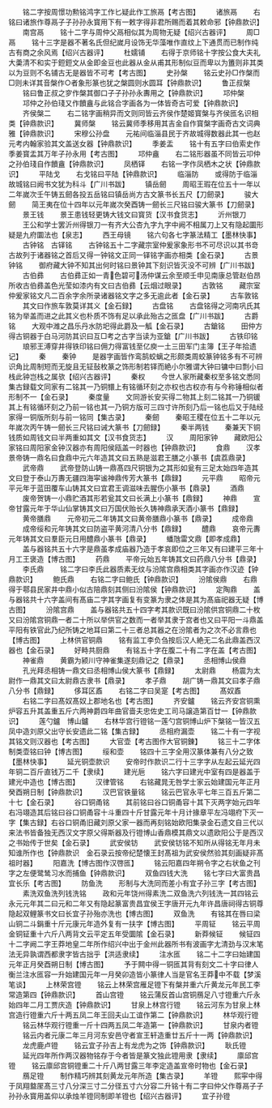 <!-- { "loadSidebar": true } -->
　　铭二字按周憬功勲铭鸿字工作匕疑此作工旅鬲【考古图】
　　诸旅鬲
　　右铭曰诸旅作尊鬲子子孙孙永寳用下有一敕字得非君所赐而着其敕命邪【钟鼎款识】
　　南宫鬲
　　铭十二字与周仲父鬲相似其为周物无疑【绍兴古器评】
　　周□鬲
　　铭十三字是器不著名氏但纪嵗月设饰无华藻唯作直纹上下通贯而已制作纯古有商之余风焉【绍兴古器评】
　　杜嬬铺
　　右得于京师铭十字按公食大夫礼大羮清不和实于鋀鋀文从金即金豆也此器从金从甫其形制似豆而卑以为簠则非其类以为豆则不名铺古无是器皆不可考【考古图】
　　史孙槃
　　铭云史孙□作槃而□则未详其音槃作○者象形篆也犹之槃圆则水圆耳【钟鼎款识】
　　鲁正叔槃
　　铭曰鲁正叔之穸作槃其御口子子孙孙永夀用之【钟鼎款识】
　　邛仲槃
　　邛仲之孙伯琖又作饙盦与此铭合字画各为一体皆奇古可爱【钟鼎款识】
　　齐侯槃二
　　右二铭字画稍异而文则同皆云齐侯作楚姬寳槃与齐侯匜名识相类【钟鼎款识】
　　冀师槃
　　铭云冀师季移用其吉金自作寳槃字画奇古文词典雅【钟鼎款识】
　　宋穆公孙盘
　　元祐间临淄县民于齐故城得数器此其一也赵元考内翰家验其文盖送女器【钟鼎款识】
　　季姜盂
　　铭十有五字曰伯索史作季姜寳盂其万年子孙永用【考古图】
　　邛仲盦
　　右二铭形器虽不同皆云卭仲之孙伯琖自作饙盦【钟鼎款识】
　　凤栖铎
　　右铭一字作凤栖木之状【钟鼎款识】
　　平陆戈
　　右戈铭曰平陆【钟鼎款识】
　　临淄防
　　或得防于临淄故城铭曰阙书文犹为科斗【广川书跋】
　　镇岳劒
　　周昭王瑕在位五十一年以二年嵗次壬午铸五劒各投五岳铭曰镇岳尚方古文篆书长五尺【刀劒录】
　　骏大劒
　　简王夷在位十四年以元年嵗次癸酉铸一劒长三尺铭曰骏大篆书【刀劒录】
　　景王钱
　　景王患钱轻更铸大钱文曰寳货【汉书食货志】
　　沂州银刀
　　王公和学士罢沂州得银刀一有齐大公杏九字九字中阙不相属刀上又有隐起圜形疑是九府圜法也【泉志】
　　西王母镜
　　铭六句各七字篆法精工【墨林快事】
　　古钟铭　古铎铭
　　古钟铭五十二字藏宗室仲爰家象形书不可尽识以其书竒古故列于诸器铭之首后又得一钟铭文正同一铎铭字画亦相类【金石录】
　　古景钟铭
　　御府藏大钟不知其出何时铭曰景钟其下刻识皆灭没不可辨【广川书跋】
　　古伯彞
　　古伯彞正如一青色碧可汤仲谋云余至顺壬申见南康总管赵伯昂所收古伯彞盖色光莹如漆内有文曰古伯彞【云烟过眼录】
　　古敦铭
　　藏宗室仲爰家铭文凡二百余字余所录诸器铭文字之多无逾此者【金石录】
　　古车敦铭
　　其文曰作旅车敦莫详其义【金石録】
　　古盘铭
　　古盘铭得之河南巩氏其铭为举盖而进之此其义也朴质不饰有足以承此殆古之匜盘【广川书跋】
　　古爵铭
　　大观中潍之昌乐丹水防圯得此爵及一觚【金石录】
　　古鎗铭
　　田仲方得古铜器于白马河防其识曰互□考之古字当读为亚鎗【广川书跋】
　　古铁印铭
　　琅邪王溥穿井得铁印铭曰佣力得富钱至亿庾一土三田军门主簿【王子年拾遗记】
　　秦
　　秦钟
　　是器字画皆作鸾鹄蛟螭之形颇类周蛟篆钟铭多有不可辨识角比周制短而无旋且无钲鼔枚篆之饰形制若铎而絶小尔雅谓大钟曰镛中曰剽小曰栈此钟岂栈之属欤【绍兴古器评】
　　秦权
　　今世人家所藏秦权至多铭文悉同集古録载文同家有二铭其一乃铜镮上有铭循环刻之亦权也古权亦有与今称锤相似者形制不一【金石录】
　　秦度量
　　文同游长安买得二物其上刻二铭其一乃铜锾其上有铭循环刻之乃前一铭也其一乃铜方版可三四寸许所刻乃后一铭也后又于陆经家得一铜版所刻与前一铭同【集古录】
　　秦劒
　　秦昭王稷在位五十二年以元年嵗次丙午铸一劒长三尺铭曰诫大篆书【刀劒録】
　　秦半两钱
　　秦兼天下铜钱质如周钱文曰半两重如其文【汉书食货志】
　　汉
　　周阳家钟
　　藏欧阳公家铭曰周阳家金钟汉器亦有周阳侯瓯盖一时器也【钟鼎款识】
　　食鼎
　　汉孝景帝铸一鼎名曰食鼎中元六年造其文曰五熟是滋君王膳之小篆书【虞荔鼎录】
　　武帝鼎
　　武帝登防山铸一鼎髙四尺铜银为之其形如瓮有三足太始四年造其文曰登于泰山万夀无疆四海寜谧神鼎传芳大篆书【鼎録】
　　元平鼎
　　昭帝元平元年于蓝田覆车山铸其文曰宜君王调滋味去腥伤小篆书【鼎录】
　　酒鼎
　　废帝贺铸一小鼎贮酒其形若瓮其文曰长满上小篆书【鼎録】
　　神鼎
　　宣帝甘露元年于华山仙掌铸其文曰万国伏贻长久铸神鼎承天酒小篆书【鼎録】
　　黄帝膳鼎
　　元帝初元二年铸其文曰黄帝膳鼎小篆书【鼎录】
　　成帝鼎
　　成帝绥和元年铸其文曰防盗平黄河清八分书【鼎録】
　　醴鼎
　　哀帝元夀元年铸其文曰羣臣元日用醴鼎小篆书【鼎录】
　　蟠虺雷文鼎【即孝成鼎】
　　盖与器铭共五十六字是鼎虽孝成庙器乃造于孝哀即位之三年又有曰建平三年十月工王褒造【博古图】
　　药鼎
　　平帝元始五年铸其文曰药鼎八分书【鼎录】
　　李氏鼎
　　铭二字曰李氏此器质素无纹与汾隂宫鼎相类其字画亦作汉迹【钟鼎款识】
　　鲍氏鼎
　　右铭二字曰鲍氏【钟鼎款识】
　　汾隂侯鼎
　　右鼎得于鄠县民家井中鼎小似古陪鼎刻其侧曰汾隂侯【钟鼎款识】
　　定陶鼎
　　盖与器铭共十六字盖间有髙庙二字其字画复有变篆为隶之体是其为髙庙祀器无疑【博古图】
　　汾隂宫鼎
　　盖与器铭共五十四字考其款识既曰汾隂供宫铜鼎二十枚又曰汾隂宫铜鼎一者二十所以举供官之数而一者举其隶于宫者也又曰平阳一斗鼎盖平阳有铁官此乃纪所铸之地耳曰第二十三者总其器之在汾隂者为之次不必言鼎也【博古图】
　　上林供官铜鼎
　　铭有监工李负刍按后汉人絶无二名此鼎盖西汉器也【金石录】
　　好畤共厨鼎
　　有铭五十字在腹二十有二字在盖【考古图】
　　神雀鼎
　　黄霸为颍川守神雀集遂刻鼎记之【鼎录】
　　丞相博山侯鼎
　　孔光拜丞相铸一鼎文曰丞相博山侯大篆书【鼎録】
　　太尉鼎
　　杨震为太尉作一鼎其文曰太尉鼎古隶书【鼎录】
　　孝子鼎
　　胡广铸一鼎其文曰孝子鼎八分书【鼎録】
　　侈耳区鼒
　　右铭二字曰吴寔【考古图】
　　髙奴鼒
　　右铭二字曰髙奴髙奴上郡地名也【考古图】
　　齐安鑪
　　铭云齐安宫铜熏炉容五升其盖重五斤六两神爵四年曲官啬夫忠佐史工司马譲造第百廿一【钟鼎款识】
　　莲勺鑪　博山鑪
　　右林华宫行镫铭一莲勺宫铜博山炉下槃铭一皆汉五凤中造刘原父出守长安遗此二铭【集古録】
　　丞相府漏壶
　　铭二十有一字视其铭文则汉器也【考古图】
　　大官壶【考古图作大官铜錬】
　　铭三十二字体制类壶铭曰钟【博古图】
　　绥和壶
　　铭四十三字全用汉篆体兼有八分之致【墨林快事】
　　延光铜壶款识
　　安帝时作款识二行十三字字从左起云延光四年铜二百斤直钱万二千【隶续】
　　建光巵
　　铭六字曰建光中室有四是器盖于建光中造也【博古图】
　　汉律管铭
　　右铭藏晁无咎学士家云始建国元年正月癸酉朔日制【钟鼎款识】
　　汉巴官铁量铭
　　铭云巴官永平七年三百五斤第二十七【金石录】
　　谷口铜甬铭
　　其前铭曰谷口铜甬容十其下灭两字始元四年右冯翊造其后铭曰谷口铜甬容十斗重四十斤甘露元年十月计掾章平左冯翊府下灭一字【集古録】右谷口铜甬旧藏刘原父家一器而再刻铭始欧阳集录金石遗文自三代以来法书皆备独无西汉文字原父得斯器及行镫博山香鼎模其鼎文以遗欧阳公于是西汉之书始传于世矣【金石录】
　　武安侯钫
　　武安侯钫铭不知所从得铭无年月未知谁所作也【钟鼎款识　金石录云按帝纪楚懐王封髙祖为武安侯然验其刻画疑非髙祖时器】
　　阳嘉洗【博古图作汉啓匜】
　　铭云阳嘉四年朔令字之右状鱼之刊字之左便鹭鸶习水而捕鱼【钟鼎款识】
　　双鱼四钱大洗
　　铭七字曰大富贵昌宜长乐【考古图】
　　防鱼洗
　　形制与大洗同而差小有宜子孙三字【考古图】
　　素洗双鱼洗列钱洗铭
　　政和元年饶州得素洗二双鱼洗六列钱洗一其四铭云永元元年其二曰元和二年又有隐起篆富贵昌宜侯王字唐开元九年许昌唐祠得古铜尊隐起双鲤篆书文曰长宜子孙殆亦洗也【博古图】
　　双鱼洗
　　有铭其在唇曰梁山铜二斗鋗重十斤元康元年造外复有一扶字【博古图】
　　平周钲
　　铭云平周金铜钲重十六斤八两背文云平定五年受圜隂【金石录】
　　新莽候钲
　　候钲四十二字阙二字王莽地皇二年所作绍兴中出于金州此器所书有波画字尢清劲与汉末笔法无异孰谓西都隶字皆古拙乎【洪适隶续】
　　注水匜
　　铭二十二字曰始建国元年正月癸酉朔日制【博古图】
　　予于闗中得一铜匜其背有刻文二十字曰律人衡兰注水匜容一升始建国元年一月癸卯造皆小篆律人当是官名王莽中不载【梦溪笔谈】
　　上林荣宫镫
　　铭云上林荣宫雁足镫下有槃并重六斤黄龙元年民工李常造第四【钟鼎款识】
　　首山宫镫
　　铭云蒲反首山宫铜鴈足八寸镫重六斤永始四年二月工贾庆造【钟鼎款识】
　　甘泉上林宫行镫
　　铭云河东为甘泉上林宫造行镫重六斤十两五凤二年王回夫山工谊作第二【钟鼎款识】
　　林华观行镫
　　铭云林华观行镫重一斤十四两五凤二年造第一【钟鼎款识】
　　甘泉内者镫
　　铭云内者元康二年三月河东安邑守者宣王轩造重廿五斤十一两【钟鼎款识】
　　龙虎鹿卢镫
　　铭云宜子孙吉上有龙虎为之饰【钟鼎款识】
　　耿氏镫
　　延光四年所作两汉器物铭存于今者皆是篆文独此镫用隶【隶续】
　　廪邱宫镫
　　铭云廪邱宫铜镫重二十斤八两甘露三年李定造盖宣帝时物也【金石录】
　　鴈足镫
　　制作精巧辨其刻黄龙元年所造【集古录】
　　羊镫
　　熙寜中得于凤翔盩厔髙三寸八分深三寸二分径五寸六分容二升铭十有二字曰仲父作尊鬲子子孙孙永寳用盖仰以承烛羊镫同制即羊镫也【绍兴古器评】
　　宜子孙镫
